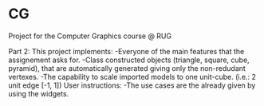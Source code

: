 # CG
Project for the Computer Graphics course @ RUG

Part 2:
    This project implements:
        -Everyone of the main features that the assignement asks for.
        -Class constructed objects (triangle, square, cube, pyramid), that are automatically generated giving only the non-redudant vertexes.
        -The capability to scale imported models to one unit-cube. (i.e.: 2 unit edge [-1, 1])
    User instructions:
        -The use cases are the already given by using the widgets.

